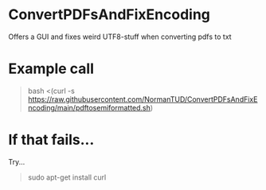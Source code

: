 # ConvertPDFsAndFixEncoding

Offers a GUI and fixes weird UTF8-stuff when converting pdfs to txt

# Example call

> bash <(curl -s https://raw.githubusercontent.com/NormanTUD/ConvertPDFsAndFixEncoding/main/pdftosemiformatted.sh)

# If that fails...

Try...

> sudo apt-get install curl

